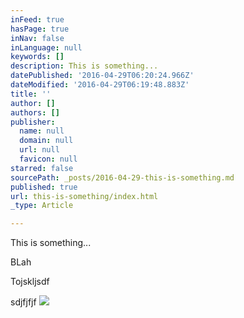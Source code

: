 ```yaml
---
inFeed: true
hasPage: true
inNav: false
inLanguage: null
keywords: []
description: This is something...
datePublished: '2016-04-29T06:20:24.966Z'
dateModified: '2016-04-29T06:19:48.883Z'
title: ''
author: []
authors: []
publisher:
  name: null
  domain: null
  url: null
  favicon: null
starred: false
sourcePath: _posts/2016-04-29-this-is-something.md
published: true
url: this-is-something/index.html
_type: Article

---
```

This is something...

BLah

  
Tojskljsdf

sdjfjfjf
![](https://the-grid-user-content.s3-us-west-2.amazonaws.com/a5f7e552-ede9-48be-a0a8-a42f8c6c64da.jpg)